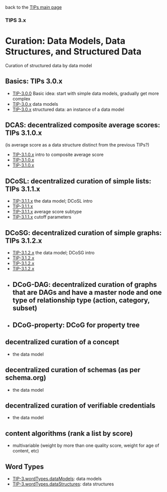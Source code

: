back to the [TIPs main page](..)

### TIPS 3.x

Curation: Data Models, Data Structures, and Structured Data
=====

Curation of structured data by data model

## Basics: TIPs 3.0.x
- [TIP-3.0.0]() Basic idea: start with simple data models, gradually get more complex
- [TIP-3.0.x]() data models
- [TIP-3.0.x]() structured data: an instance of a data model

## DCAS: decentralized composite average scores: TIPs 3.1.0.x
(is average score as a data structure distinct from the previous TIPs?)
- [TIP-3.1.0.x](DCAS) intro to composite average score
- [TIP-3.1.0.x]() 
- [TIP-3.1.0.x]()

## DCoSL: decentralized curation of simple lists: TIPs 3.1.1.x
- [TIP-3.1.1.x](DCoSL) the data model; DCoSL intro
- [TIP-3.1.1.x]()
- [TIP-3.1.1.x]() average score subtype
- [TIP-3.1.1.x]() cutoff parameters

## DCoSG: decentralized curation of simple graphs: TIPs 3.1.2.x
- [TIP-3.1.2.x](DCoSG) the data model; DCoSG intro
- [TIP-3.1.2.x]()
- [TIP-3.1.2.x]() 
- [TIP-3.1.2.x]()
- ## DCoG-DAG: decentralized curation of graphs that are DAGs and have a master node and one type of relationship type (action, category, subset)
- ## DCoG-property: DCoG for property tree

## decentralized curation of a concept
- []() the data model

## decentralized curation of schemas (as per schema.org)
- []() the data model

## decentralized curation of verifiable credentials
- []() the data model

## content algorithms (rank a list by score)
- multivariable (weight by more than one quality score, weight for age of content, etc)

## Word Types
- [TIP-3.wordTypes.dataModels](): data models
- [TIP-3.wordTypes.dataStructures](): data structures
